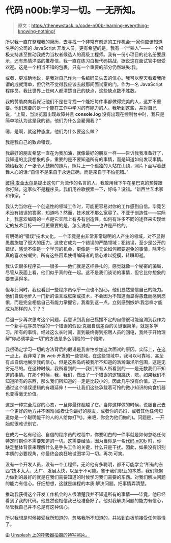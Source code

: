 # 代码 n00b:学习一切。一无所知。

> 原文：<https://thenewstack.io/code-n00b-learning-everything-knowing-nothing/>

所以我一直在整理我的简历，去寻找一个非常有前途的工作机会:一家你应该知道名字的公司的 JavaScript 开发人员。更有希望的是，我有一个“熟人”——一个积极支持甚至推动我成为当权者候选人的高级工程师。我有一份小项目的花名册要展示，还有热情洋溢的推荐信，我一直在练习白板代码挑战，据说这在面试官中很受欢迎。这是一个相当不错的包裹，只有一个重要的部分仍然缺失:我。

或者，更准确地说，是我对自己作为一名编码员失去的信心。我可以整天看着我所谓的成就清单，但仍然不觉得我应该去敲那间面试室的门。作为一名 JavaScript 程序员，我比世界上任何人都清楚自己的缺点，这些缺点数不胜数。

我的赞助商向我保证他们不是在寻找一个能把每件事都做得完美的人，这并不重要。他们想要的是一个能在工作中学习的有能力的人。我听到这些，并对自己说，“上周，当浏览器出现故障并且 **console.log** 没有出现在控制台中时，我只是简单地认为这是我的错。他们为什么会雇佣我？”

嗯，是啊，就这种态度，他们为什么要这么做？

我是我自己的致命错误。

我最好的朋友希瑟一直在为我加油，就像最好的朋友一样——告诉我我准备好了，我知道的比我想象的多，重要的是不要知道所有的事情，而是知道如何发现事情。她给我发了一张令人鼓舞的照片，照片上一个孤独的人站在山顶，照片下面写着鼓舞人心的话:“自信不是来自于永远正确，而是来自于不怕犯错。”

[彼得·麦金太尔](http://www.artnet.com/artists/peter-mcintyre/)是提出这句广为流传的名言的人，我敢用我下午在星巴克的预算跟你打赌，这家伙不是程序员。我们用谷歌搜索一下，好吗？没错。"新西兰艺术家和作家。"

我认为当你在一个创造性的领域工作时，可能更容易对你的工作感到自信。毕竟艺术没有错误的答案，知道吗？然而，技术就不那么宽容了。不亚于创造性——实际上，我喜欢编码的一点是它实际上有多有创造性，如何有许多不同的途径来实现给定的技术目标——但更重要的是，怎么说呢——也许是严格的。

有明确的“错误”技术文化，一个毕竟是由非常非常聪明的人产生的领域，对不显得愚蠢施加了很大的压力。这使它成为一个错误的严酷领域；犯错误，至少是公开的错误，感觉不像是一个学习的机会，更像是一件无论如何都要避免的事情，除非你真的喜欢被嘲笑。所有这些因素使得编码者的信心难以捉摸，转瞬即逝。

我认识很多程序员——很多——他们就是这样挣扎的，感觉就像一个秘密的骗局，尽管从表面上看，他们似乎真的在一起。这不是我们谈论的事情，但它比你想象的要普遍得多。

但与此同时，我也看到一些程序员似乎一点也不担心，他们显然坚信自己的能力。他们自信地步入一门新的语言或框架或技术，不会因为不知道而显得愚蠢而感到恐惧，而是完全相信自己有能力掌握它。我看到这一点，立刻感到嫉妒:我怎样才能成为那样的人？？？

后退一步再次思考这个问题，我意识到我自己摇摆不定的自信很可能追溯到我作为一个新手程序员所做的一个错误的假设:克服自信差距的关键很简单，就是多学习。所有的事情。经过这么长时间，直到最终得到招聘人员的回电，我终于开始理解“你必须学会一切”的方法是多么阴险的一个陷阱。

我很确定学习一切的方法背后的假设是我害怕参加这次面试的原因。实际上，在这一点上，我非常了解 web 开发的一些领域，在这些领域中，我可以可靠地、甚至有点自信地展示我的信心。但是这些岛屿被我所不知道的浩瀚海洋所包围，这是无穷无尽的。在这种时候，我所看到的——我们所有人所看到的——是无数我们不知道的事情。在那个时候，我，我们，做出了一个错误的逻辑跳跃，嗯，如果我们不知道所有的东西，那么我们所知道的一定是比较小的，因此几乎没有价值。这——通过这个错误逻辑的有趣延伸！——让我们这些承载着可怜的微小知识的肉食机器也变得毫无价值。

这是一种完全荒谬的心态，一旦你最终超越了它。当你这样做的时候，说服自己去一个更好的地方并不困难(或者让你最好的朋友，或者你的妈妈，或者其他任何知道你是一个聪明能干的人的人给你打气)。来吧，你会为他们做的)。问题是，一开始就很难识别它。

在成为一名有经验、自信的程序员的过程中，你要明白的一件事就是如何忽略任何特定时刻你不需要知道的一切。这需要经验，因为当你是一名[代码 n00b](/tag/code-n00b/) 时，你缺乏整体背景来理解什么是手头工作的关键，什么只是干扰。因此，如果没有识别本质的必要视角，你最终会疯狂地试图学习一切。再次:可笑。

没有一个开发人员，没有一个工程师，无论他有多聪明，都不可能学会“所有的东西”技术太大、太广、发展太快，以至于不可能。鉴于我们职业的本质，我们能努力做到的最好的就是在我们需要知道的时候学习我们需要的东西。对我们解决问题的能力有信心。仔细想想，这就是编程的本质:解决问题。把事情弄清楚。

推动我获得这个开发工作机会的人很清楚我并不知道所有的事情——毕竟，他已经看到了我的代码。他显然也相信我已经准备好了。他对我解决问题的能力有信心，尽管我自己并不总是有这种信心。

所以我想是时候接受我所知道的，忽略我所不知道的，并站到白板前接受任何事情了。

由 [Unsplash 上的呼吸器拍摄的特写照片。](https://unsplash.com/?utm_source=unsplash&utm_medium=referral&utm_content=creditCopyText)

<svg xmlns:xlink="http://www.w3.org/1999/xlink" viewBox="0 0 68 31" version="1.1"><title>Group</title> <desc>Created with Sketch.</desc></svg>
